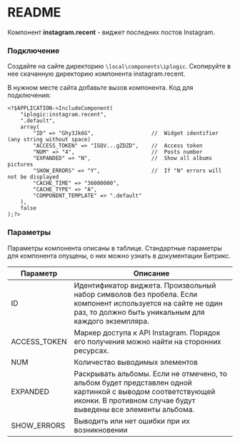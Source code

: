 # README #

Компонент **instagram.recent** - виджет последних постов Instagram.

### Подключение ###

Создайте на сайте директорию `\local\components\iplogic`. Скопируйте в нее скачанную директорию компонента instagram.recent.

В нужном месте сайта добавьте вызов компонента. Код для подключения:

```
<?$APPLICATION->IncludeComponent(
    "iplogic:instagram.recent", 
    ".default", 
    array(
        "ID" => "Ghy3Jk6G",                  //  Widget identifier (any string without space)
        "ACCESS_TOKEN" => "IGQV...gZDZD",    //  Access token
        "NUM" => "4",                        //  Posts number
        "EXPANDED" => "N",                   //  Show all albums pictures
        "SHOW_ERRORS" => "Y",                //  If "N" errors will not be displayed
        "CACHE_TIME" => "36000000",
        "CACHE_TYPE" => "A",
        "COMPONENT_TEMPLATE" => ".default"
    ),
    false
);?>
```

### Параметры ###

Параметры компонента описаны в таблице. Стандартные параметры для компонента опущены, о них можно узнать в документации Битрикс.

| Параметр | Описание                    |
| ------------- | ------------------------------ |
| ID      | Идентификатор виджета. Произвольный набор символов без пробела. Если компонент используется на сайте не один раз, то должно быть уникальным для каждого экземпляра.  |
| ACCESS_TOKEN   | Маркер доступа к API Instagram. Порядок его получения можно найти на сторонних ресурсах.   |
| NUM   | Количество выводимых элементов     |
| EXPANDED   | Раскрывать альбомы. Если не отмечено, то альбом будет представлен одной картинкой с выводом соответствующей иконки. В противном случае будут выведены все элементы альбома.     |
| SHOW_ERRORS   | Выводить или нет ошибки при их возникновении     |